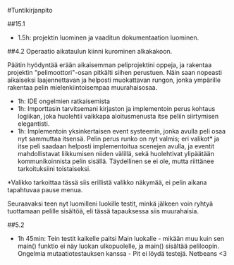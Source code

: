 #Tuntikirjanpito

##15.1
* 1.5h: projektin luominen ja vaaditun dokumentaation luominen.

##4.2
Operaatio aikataulun kiinni kurominen alkakakoon.

Päätin hyödyntää erään aikaisemman peliprojektini oppeja, ja rakentaa projektin "pelimoottori"-osan pitkälti siihen perustuen. Näin saan nopeasti aikaiseksi laajennettavan ja helposti muokattavan rungon, jonka ympärille rakentaa pelin mielenkiintoisempaa muurahaisosaa.

* 1h: IDE ongelmien ratkaisemista
* 1h: Importtasin tarvitsemani kirjaston ja implementoin perus kohtaus logiikan, joka huolehtii vaikkapa aloitusmenusta itse peliin siirtymisen elegantisti.
* 1h: Implementoin yksinkertaisen event systeemin, jonka avulla peli osaa nyt sammuttaa itsensä. Pelin perus runko on nyt valmis; eri valikot* ja itse peli saadaan helposti implementoitua scenejen avulla, ja eventit mahdollistavat liikkumisen niiden välillä, sekä huolehtivat ylipäätään kommunikoinnista pelin sisällä. Täydellinen se ei ole, mutta riittänee tarkoituksiini toistaiseksi.

*Valikko tarkoittaa tässä siis erillistä valikko näkymää, ei pelin aikana tapahtuvaa pause menua.

Seuraavaksi teen nyt luomilleni luokille testit, minkä jälkeen voin ryhtyä tuottamaan pelille sisältöä, eli tässä tapauksessa siis muurahaisia.

##5.2
* 1h 45min: Tein testit kaikelle paitsi Main luokalle - mikään muu kuin sen main() funktio ei näy luokan ulkopuolelle, ja main() sisältää peliloopin. Ongelmia mutaatiotestauksen kanssa - Pit ei löydä testejä. Netbeans <3

